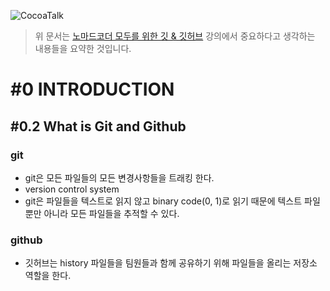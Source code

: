 ![CocoaTalk](https://nomadcoders.co/_next/image?url=https%3A%2F%2Fd1telmomo28umc.cloudfront.net%2Fmedia%2Fpublic%2Fthumbnails%2Fgit-min.jpg&w=3840&q=75)

> 위 문서는 [노마드코더 모두를 위한 깃 & 깃허브](https://nomadcoders.co/kokoa-clone/lobby) 강의에서 중요하다고 생각하는 내용들을 요약한 것입니다.

# #0 INTRODUCTION

## #0.2 What is Git and Github

### git

- git은 모든 파일들의 모든 변경사항들을 트래킹 한다.
- version control system
- git은 파일들을 텍스트로 읽지 않고 binary code(0, 1)로 읽기 때문에 텍스트 파일 뿐만 아니라 모든 파일들을 추적할 수 있다.

### github

- 깃허브는 history 파일들을 팀원들과 함께 공유하기 위해 파일들을 올리는 저장소 역할을 한다.
